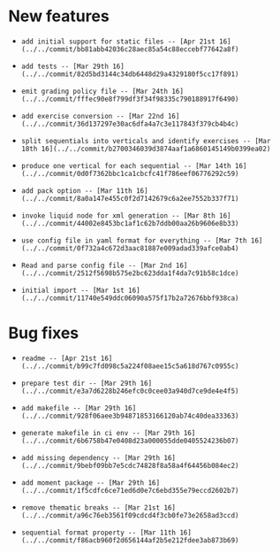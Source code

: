 
# New features

-     add initial support for static files -- [Apr 21st 16](../../commit/bb81abb42036c28aec85a54c88eccebf77642a8f)
-     add tests -- [Mar 29th 16](../../commit/82d5bd3144c34db6448d29a4329180f5cc17f891)
-     emit grading policy file -- [Mar 24th 16](../../commit/fffec90e8f799df3f34f98335c790188917f6490)
-     add exercise conversion -- [Mar 22nd 16](../../commit/36d137297e30ac6dfa4a7c3e117843f379cb4b4c)
-     split sequentials into verticals and identify exercises -- [Mar 18th 16](../../commit/b2700346039d3874aaf1a6860145149b0399ea02)
-     produce one vertical for each sequential -- [Mar 14th 16](../../commit/0d0f7362bbc1ca1cbcfc41f786eef06776292c59)
-     add pack option -- [Mar 11th 16](../../commit/8a0a147e455c0f2d7142679c6a2ee7552b337f71)
-     invoke liquid node for xml generation -- [Mar 8th 16](../../commit/44002e8453bc1af1c62b7ddb00aa26b9606e8b33)
-     use config file in yaml format for everything -- [Mar 7th 16](../../commit/0f732a4c672d3aac81887e009adad339afce0ab4)
-     Read and parse config file -- [Mar 2nd 16](../../commit/2512f5698b575e2bc623dda1f4da7c91b58c1dce)
-     initial import -- [Mar 1st 16](../../commit/11740e549ddc06090a575f17b2a72676bbf938ca)

# Bug fixes

-     readme -- [Apr 21st 16](../../commit/b99c7fd098c5a224f08aee15c5a618d767c0955c)
-     prepare test dir -- [Mar 29th 16](../../commit/e3a7d6228b246efc0c0cee03a940d7ce9de4e4f5)
-     add makefile -- [Mar 29th 16](../../commit/928f06aee3b94871853166120ab74c40dea33363)
-     generate makefile in ci env -- [Mar 29th 16](../../commit/6b6758b47e0408d23a000055dde0405524236b07)
-     add missing dependency -- [Mar 29th 16](../../commit/9bebf09bb7e5cdc74828f8a58a4f64456b084ec2)
-     add moment package -- [Mar 29th 16](../../commit/1f5cdfc6ce71ed6d0e7c6ebd355e79eccd2602b7)
-     remove thematic breaks -- [Mar 21st 16](../../commit/a96c76eb3561f09cdcd4f3cb0fe73e2658ad3ccd)
-     sequential format property -- [Mar 11th 16](../../commit/f86acb960f2d656144af2b5e212fdee3ab873b69)
